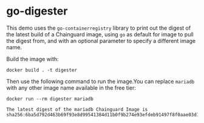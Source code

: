 # go-digester

This demo uses the `go-containerregistry` library to print out the digest of the latest build of a Chainguard image, using `go` as default for image to pull the digest from, and with an optional parameter to specify a different image name.

Build the image with:

```shell
docker build . -t digester
```

Then use the following command to run the image.You can replace `mariadb` with any other image name available in the free tier:

```shell
docker run --rm digester mariadb
```
```shell
The latest digest of the mariadb Chainguard Image is sha256:6ba5d792d463b69f93e8d99541384d11b0f9b274e93efdeb91497f8f0aae03d1
```